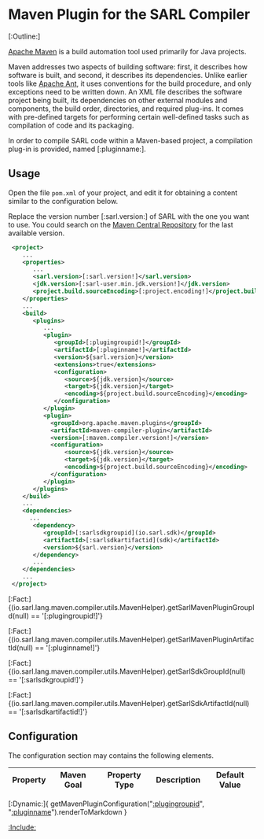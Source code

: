 # Maven Plugin for the SARL Compiler

[:Outline:]

[Apache Maven](http://maven.apache.org) is a build automation tool used primarily for Java projects.

Maven addresses two aspects of building software: first, it describes how software is built, 
and second, it describes its dependencies.
Unlike earlier tools like [Apache Ant](https://en.wikipedia.org/wiki/Apache_Ant), it uses conventions
for the build procedure, and only exceptions need to be written down.
An XML file describes the software project being built, its dependencies on other external modules
and components, the build order, directories, and required plug-ins. It comes with pre-defined
targets for performing certain well-defined tasks such as compilation of code and its packaging.

In order to compile SARL code within a Maven-based project, a compilation plug-in is provided, named
[:pluginname:].
 
## Usage

Open the file `pom.xml` of your project, and edit it for obtaining a content similar to the
configuration below.

Replace the version number [:sarl.version:] of SARL with the one you want to use. You could search on the
[Maven Central Repository](http://search.maven.org/) for the last available version.


```xml
 <project>
    ...
    <properties>
       ...
       <sarl.version>[:sarl.version!]</sarl.version>
       <jdk.version>[:sarl-user.min.jdk.version!]</jdk.version>
       <project.build.sourceEncoding>[:project.encoding!]</project.build.sourceEncoding>
    </properties>
    ...
    <build>
       <plugins>
          ...
          <plugin>
             <groupId>[:plugingroupid!]</groupId>
             <artifactId>[:pluginname!]</artifactId>
             <version>${sarl.version}</version>
             <extensions>true</extensions>
             <configuration>
                <source>${jdk.version}</source>
                <target>${jdk.version}</target>
                <encoding>${project.build.sourceEncoding}</encoding>
             </configuration>
          </plugin>
		  <plugin>
			<groupId>org.apache.maven.plugins</groupId>
			<artifactId>maven-compiler-plugin</artifactId>
			<version>[:maven.compiler.version!]</version>
			<configuration>
				<source>${jdk.version}</source>
				<target>${jdk.version}</target>
				<encoding>${project.build.sourceEncoding}</encoding>
			</configuration>
		  </plugin>
       </plugins>
    </build>
    ...
    <dependencies>
      ...
       <dependency>
          <groupId>[:sarlsdkgroupid](io.sarl.sdk)</groupId>
          <artifactId>[:sarlsdkartifactid](sdk)</artifactId>
          <version>${sarl.version}</version>
       </dependency>
       ...
    </dependencies>
    ...
 </project>
```

[:Fact:]{(io.sarl.lang.maven.compiler.utils.MavenHelper).getSarlMavenPluginGroupId(null) == '[:plugingroupid!]'}

[:Fact:]{(io.sarl.lang.maven.compiler.utils.MavenHelper).getSarlMavenPluginArtifactId(null) == '[:pluginname!]'}

[:Fact:]{(io.sarl.lang.maven.compiler.utils.MavenHelper).getSarlSdkGroupId(null) == '[:sarlsdkgroupid!]'}

[:Fact:]{(io.sarl.lang.maven.compiler.utils.MavenHelper).getSarlSdkArtifactId(null) == '[:sarlsdkartifactid!]'}

## Configuration

The configuration section may contains the following elements.

| Property | Maven Goal | Property Type | Description | Default Value |
| -------- | ---------- | ------------- | ----------- | ------------- |
[:Dynamic:]{
	getMavenPluginConfiguration("[:plugingroupid](io.sarl.lang)", "[:pluginname](sarl-maven-plugin)").renderToMarkdown
}



[:Include:](../legal.inc)

